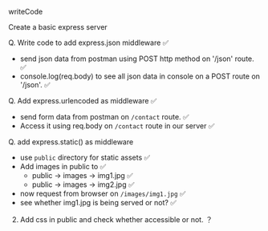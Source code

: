 writeCode

Create a basic express server

Q. Write code to add express.json middleware ✅

- send json data from postman using POST http method on '/json' route. ✅
- console.log(req.body) to see all json data in console on a POST route on '/json'. ✅

Q. Add express.urlencoded as middleware ✅

- send form data from postman on `/contact` route. ✅
- Access it using req.body on `/contact` route in our server ✅

Q. add express.static() as middleware

- use `public` directory for static assets ✅
- Add images in public to ✅
  - public -> images -> img1.jpg ✅
  - public -> images -> img2.jpg ✅
- now request from browser on `/images/img1.jpg` ✅
- see whether img1.jpg is being served or not? ✅

2. Add css in public and check whether accessible or not. ？
